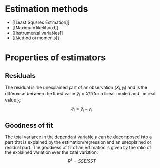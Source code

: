 # Estimation methods
- [[Least Squares Estimation]]
- [[Maximum likelihood]]
- [[Instrumental variables]]
- [[Method of moments]]

# Properties of estimators
## Residuals
The residual is the unexplained part of an observation $(X_i, y_i)$ and is the difference between the fitted value $\hat y_i = X\hat\beta$ (for a linear model) and the real value $y_i$:
$$\hat e_i = \hat y_i-y_i$$
## Goodness of fit
The total variance in the dependent variable $y$ can be decomposed into a part that is explained by the estimation/regression and an unexplained or residual part.
The goodness of fit of an estimation is given by the ratio of the explained variation over the total variation:
$$R^2 = SSE/SST$$
